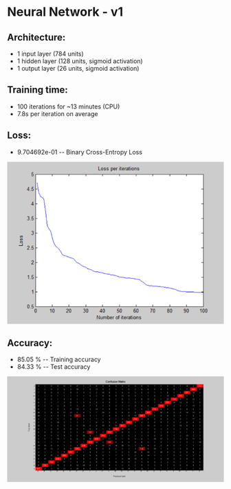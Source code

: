 # Neural Network - v1

## Architecture:

- 1 input layer (784 units)
- 1 hidden layer (128 units, sigmoid activation)
- 1 output layer (26 units, sigmoid activation)

## Training time: 

- 100 iterations for ~13 minutes (CPU)
- 7.8s per iteration on average

## Loss:

- 9.704692e-01 -- Binary Cross-Entropy Loss

![image](Visualizations/Loss_per_iterations.png)

## Accuracy:

- 85.05 % -- Training accuracy
- 84.33 % -- Test accuracy

![image](Visualizations/Confusion_Matrix.png)
